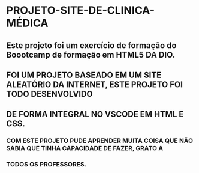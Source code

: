 # PROJETO-SITE-DE-CLINICA-MÉDICA

## Este projeto foi um exercício de formação do Boootcamp de formação em HTML5 DA DIO.
## FOI UM PROJETO BASEADO EM UM SITE ALEATÓRIO DA INTERNET, ESTE PROJETO FOI TODO DESENVOLVIDO 
## DE FORMA INTEGRAL NO VSCODE EM HTML E CSS.
### COM ESTE PROJETO PUDE APRENDER MUITA COISA QUE NÃO SABIA QUE TINHA CAPACIDADE DE FAZER, GRATO A
### TODOS OS PROFESSORES.

